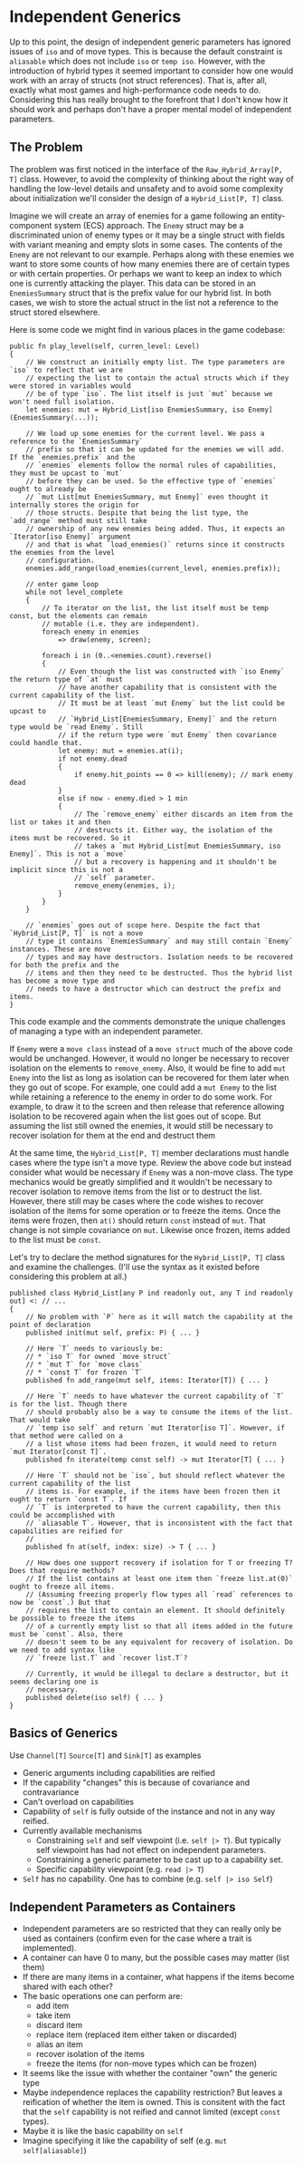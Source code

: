 # Independent Generics

Up to this point, the design of independent generic parameters has ignored issues of `iso` and of
move types. This is because the default constraint is `aliasable` which does not include `iso` or
`temp iso`. However, with the introduction of hybrid types it seemed important to consider how one
would work with an array of structs (not struct references). That is, after all, exactly what most
games and high-performance code needs to do. Considering this has really brought to the forefront
that I don't know how it should work and perhaps don't have a proper mental model of independent
parameters.

## The Problem

The problem was first noticed in the interface of the `Raw_Hybrid_Array[P, T]` class. However, to
avoid the complexity of thinking about the right way of handling the low-level details and unsafety
and to avoid some complexity about initialization we'll consider the design of a `Hybrid_List[P, T]`
class.

Imagine we will create an array of enemies for a game following an entity-component system (ECS)
approach. The `Enemy` struct may be a discriminated union of enemy types or it may be a single
struct with fields with variant meaning and empty slots in some cases. The contents of the `Enemy`
are not relevant to our example. Perhaps along with these enemies we want to store some counts of
how many enemies there are of certain types or with certain properties. Or perhaps we want to keep
an index to which one is currently attacking the player. This data can be stored in an
`EnemiesSummary` struct that is the prefix value for our hybrid list. In both cases, we wish to
store the actual struct in the list not a reference to the struct stored elsewhere.

Here is some code we might find in various places in the game codebase:

```azoth
public fn play_level(self, curren_level: Level)
{
    // We construct an initially empty list. The type parameters are `iso` to reflect that we are
    // expecting the list to contain the actual structs which if they were stored in variables would
    // be of type `iso`. The list itself is just `mut` because we won't need full isolation.
    let enemies: mut = Hybrid_List[iso EnemiesSummary, iso Enemy](EnemiesSummary(...));

    // We load up some enemies for the current level. We pass a reference to the `EnemiesSummary`
    // prefix so that it can be updated for the enemies we will add. If the `enemies.prefix` and the
    // `enemies` elements follow the normal rules of capabilities, they must be upcast to `mut`
    // before they can be used. So the effective type of `enemies` ought to already be
    // `mut List[mut EnemiesSummary, mut Enemy]` even thought it internally stores the origin for
    // those structs. Despite that being the list type, the `add_range` method must still take
    // ownership of any new enemies being added. Thus, it expects an `Iterator[iso Enemy]` argument
    // and that is what `load_enemies()` returns since it constructs the enemies from the level
    // configuration.
    enemies.add_range(load_enemies(current_level, enemies.prefix));

    // enter game loop
    while not level_complete
    {
        // To iterator on the list, the list itself must be temp const, but the elements can remain
        // mutable (i.e. they are independent).
        foreach enemy in enemies
            => draw(enemy, screen);

        foreach i in (0..<enemies.count).reverse()
        {
            // Even though the list was constructed with `iso Enemy` the return type of `at` must
            // have another capability that is consistent with the current capability of the list.
            // It must be at least `mut Enemy` but the list could be upcast to
            // `Hybrid_List[EnemiesSummary, Enemy]` and the return type would be `read Enemy`. Still
            // if the return type were `mut Enemy` then covariance could handle that.
            let enemy: mut = enemies.at(i);
            if not enemy.dead
            {
                if enemy.hit_points == 0 => kill(enemy); // mark enemy dead
            }
            else if now - enemy.died > 1 min
            {
                // The `remove_enemy` either discards an item from the list or takes it and then
                // destructs it. Either way, the isolation of the items must be recovered. So it
                // takes a `mut Hybrid_List[mut EnemiesSummary, iso Enemy]`. This is not a `move`
                // but a recovery is happening and it shouldn't be implicit since this is not a
                // `self` parameter.
                remove_enemy(enemies, i);
            }
        }
    }

    // `enemies` goes out of scope here. Despite the fact that `Hybrid_List[P, T]` is not a move
    // type it contains `EnemiesSummary` and may still contain `Enemy` instances. These are move
    // types and may have destructors. Isolation needs to be recovered for both the prefix and the
    // items and then they need to be destructed. Thus the hybrid list has become a move type and
    // needs to have a destructor which can destruct the prefix and items.
}
```

This code example and the comments demonstrate the unique challenges of managing a type with an
independent parameter.

If `Enemy` were a `move class` instead of a `move struct` much of the above code would be unchanged.
However, it would no longer be necessary to recover isolation on the elements to `remove_enemy`.
Also, it would be fine to add `mut Enemy` into the list as long as isolation can be recovered for
them later when they go out of scope. For example, one could add a `mut Enemy` to the list while
retaining a reference to the enemy in order to do some work. For example, to draw it to the screen
and then release that reference allowing isolation to be recovered again when the list goes out of
scope. But assuming the list still owned the enemies, it would still be necessary to recover
isolation for them at the end and destruct them

At the same time, the `Hybrid_List[P, T]` member declarations must handle cases where the type isn't
a move type. Review the above code but instead consider what would be necessary if `Enemy` was a
non-move class. The type mechanics would be greatly simplified and it wouldn't be necessary to
recover isolation to remove items from the list or to destruct the list. However, there still may be
cases where the code wishes to recover isolation of the items for some operation or to freeze the
items. Once the items were frozen, then `at()` should return `const` instead of `mut`. That change
is not simple covariance on `mut`. Likewise once frozen, items added to the list must be `const`.

Let's try to declare the method signatures for the `Hybrid_List[P, T]` class and examine the
challenges. (I'll use the syntax as it existed before considering this problem at all.)

```azoth
published class Hybrid_List[any P ind readonly out, any T ind readonly out] <: // ...
{
    // No problem with `P` here as it will match the capability at the point of declaration
    published init(mut self, prefix: P) { ... }

    // Here `T` needs to variously be:
    // * `iso T` for owned `move struct`
    // * `mut T` for `move class`
    // * `const T` for frozen `T`
    published fn add_range(mut self, items: Iterator[T]) { ... }

    // Here `T` needs to have whatever the current capability of `T` is for the list. Though there
    // should probably also be a way to consume the items of the list. That would take
    // `temp iso self` and return `mut Iterator[iso T]`. However, if that method were called on a
    // a list whose items had been frozen, it would need to return `mut Iterator[const T]`.
    published fn iterate(temp const self) -> mut Iterator[T] { ... }

    // Here `T` should not be `iso`, but should reflect whatever the current capability of the list
    // items is. For example, if the items have been frozen then it ought to return `const T`. If
    // `T` is interpreted to have the current capability, then this could be accomplished with
    // `aliasable T`. However, that is inconsistent with the fact that capabilities are reified for
    //
    published fn at(self, index: size) -> T { ... }

    // How does one support recovery if isolation for T or freezing T? Does that require methods?
    // If the list contains at least one item then `freeze list.at(0)` ought to freeze all items.
    // (Assuming freezing properly flow types all `read` references to now be `const`.) But that
    // requires the list to contain an element. It should definitely be possible to freeze the items
    // of a currently empty list so that all items added in the future must be `const`. Also, there
    // doesn't seem to be any equivalent for recovery of isolation. Do we need to add syntax like
    // `freeze list.T` and `recover list.T`?

    // Currently, it would be illegal to declare a destructor, but it seems declaring one is
    // necessary.
    published delete(iso self) { ... }
}
```

## Basics of Generics

Use `Channel[T]` `Source[T]` and `Sink[T]` as examples

* Generic arguments including capabilities are reified
* If the capability "changes" this is because of covariance and contravariance
* Can't overload on capabilities
* Capability of `self` is fully outside of the instance and not in any way reified.
* Currently available mechanisms
  * Constraining `self` and self viewpoint (i.e. `self |> T`). But typically self viewpoint has had
    not effect on independent parameters.
  * Constraining a generic parameter to be cast up to a capability set.
  * Specific capability viewpoint (e.g. `read |> T`)
* `Self` has no capability. One has to combine (e.g. `self |> iso Self`)

## Independent Parameters as Containers

* Independent parameters are so restricted that they can really only be used as containers (confirm
  even for the case where a trait is implemented).
* A container can have 0 to many, but the possible cases may matter (list them)
* If there are many items in a container, what happens if the items become shared with each other?
* The basic operations one can perform are:
  * add item
  * take item
  * discard item
  * replace item (replaced item either taken or discarded)
  * alias an item
  * recover isolation of the items
  * freeze the items (for non-move types which can be frozen)
* It seems like the issue with whether the container "own" the generic type
* Maybe independence replaces the capability restriction? But leaves a reification of whether the
  item is owned. This is consitent with the fact that the `self` capability is not reified and
  cannot limited (except `const` types).
* Maybe it is like the basic capability on `self`
* Imagine specifying it like the capability of self (e.g. `mut self[aliasable]`)

